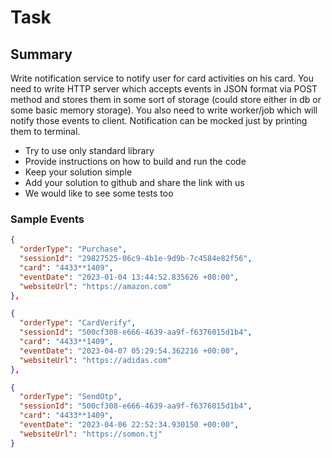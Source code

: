 # Task

## Summary

Write notification service to notify user for card activities on his card. You need to write HTTP server which accepts events in JSON format via POST method and stores them in some sort of storage
(could store either in db or some basic memory storage). You also need to write worker/job which will notify those events to client. Notification can be mocked just by printing them to terminal.

- Try to use only standard library
- Provide instructions on how to build and run the code
- Keep your solution simple
- Add your solution to github and share the link with us
- We would like to see some tests too

### Sample Events

```json
{
  "orderType": "Purchase",
  "sessionId": "29827525-06c9-4b1e-9d9b-7c4584e82f56",
  "card": "4433**1409",
  "eventDate": "2023-01-04 13:44:52.835626 +00:00",
  "websiteUrl": "https://amazon.com"
},

{
  "orderType": "CardVerify",
  "sessionId": "500cf308-e666-4639-aa9f-f6376015d1b4",
  "card": "4433**1409",
  "eventDate": "2023-04-07 05:29:54.362216 +00:00",
  "websiteUrl": "https://adidas.com"
},

{
  "orderType": "SendOtp",
  "sessionId": "500cf308-e666-4639-aa9f-f6376015d1b4",
  "card": "4433**1409",
  "eventDate": "2023-04-06 22:52:34.930150 +00:00",
  "websiteUrl": "https://somon.tj"
}
```
